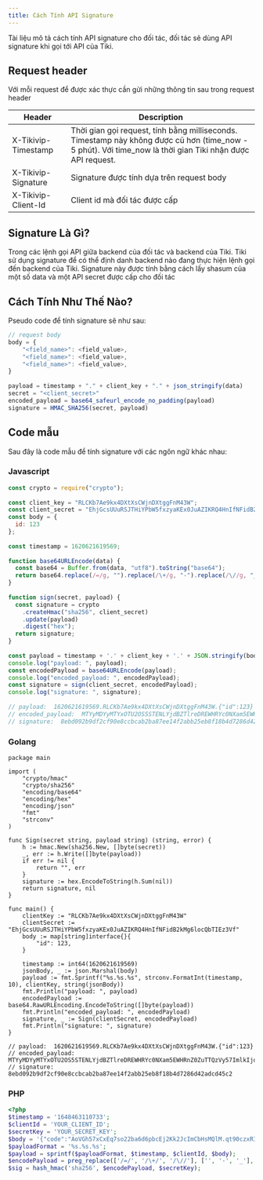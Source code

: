 ```yaml
---
title: Cách Tính API Signature
---
```


Tài liệu mô tả cách tính API signature cho đối tác, đối tác sẽ dùng API signature khi gọi tới API của Tiki.

## Request header
Với mỗi request để được xác thực cần gửi những thông tin sau trong request header


| Header              | Description                                                                                                                                                |
|---------------------|------------------------------------------------------------------------------------------------------------------------------------------------------------|
| X-Tikivip-Timestamp | Thời gian gọi request, tính bằng milliseconds. Timestamp này không được cũ hơn (time_now  - 5 phút). Với time_now là thời gian Tiki nhận được API request. |
| X-Tikivip-Signature | Signature được tính dựa trên request body                                                                                                                  |
| X-Tikivip-Client-Id | Client id mà đối tác được cấp                                                                                                                              |

## Signature Là Gì?

Trong các lệnh gọi API giữa backend của đối tác và backend của Tiki. Tiki sử dụng signature để có thể định danh backend nào đang thực hiện lệnh gọi đến backend của Tiki. Signature này được tính bằng cách lấy shasum của một số data và một API secret được cấp cho đối tác

## Cách Tính Như Thế Nào?
Pseudo code để tính signature sẽ như sau:

```javascript
// request body
body = {
    "<field_name>": <field_value>,
    "<field_name>": <field_value>,
    "<field_name>": <field_value>,
}
  
payload = timestamp + "." + client_key + "." + json_stringify(data)
secret = "<client_secret>"
encoded_payload = base64_safeurl_encode_no_padding(payload)
signature = HMAC_SHA256(secret, payload)
```

## Code mẫu
Sau đây là code mẫu để tính signature với các ngôn ngữ khác nhau:

### Javascript
```javascript
const crypto = require("crypto");
  
const client_key = "RLCKb7Ae9kx4DXtXsCWjnDXtggFnM43W";
const client_secret = "EhjGcsUUuRSJTHiYPbW5fxzyaKEx0JuAZIKRQ4HnIfNFidB2kMg6locQbTIEz3Vf";
const body = {
  id: 123
};
  
const timestamp = 1620621619569;
  
function base64URLEncode(data) {
  const base64 = Buffer.from(data, "utf8").toString("base64");
  return base64.replace(/=/g, "").replace(/\+/g, "-").replace(/\//g, "_");
}
  
function sign(secret, payload) {
  const signature = crypto
    .createHmac("sha256", client_secret)
    .update(payload)
    .digest("hex");
  return signature;
}
  
const payload = timestamp + '.' + client_key + '.' + JSON.stringify(body);
console.log("payload: ", payload);
const encodedPayload = base64URLEncode(payload);
console.log("encoded_payload: ", encodedPayload);
const signature = sign(client_secret, encodedPayload);
console.log("signature: ", signature);
  
// payload:  1620621619569.RLCKb7Ae9kx4DXtXsCWjnDXtggFnM43W.{"id":123}
// encoded_payload:  MTYyMDYyMTYxOTU2OS5STENLYjdBZTlreDREWHRYc0NXam5EWHRnZ0ZuTTQzVy57ImlkIjoxMjN9
// signature:  8ebd092b9df2cf90e8ccbcab2ba87ee14f2abb25eb8f18b4d7286d42adcd45c2
```

### Golang
```golang
package main
  
import (
    "crypto/hmac"
    "crypto/sha256"
    "encoding/base64"
    "encoding/hex"
    "encoding/json"
    "fmt"
    "strconv"
)
  
func Sign(secret string, payload string) (string, error) {
    h := hmac.New(sha256.New, []byte(secret))
    _, err := h.Write([]byte(payload))
    if err != nil {
        return "", err
    }
    signature := hex.EncodeToString(h.Sum(nil))
    return signature, nil
}
  
func main() {
    clientKey := "RLCKb7Ae9kx4DXtXsCWjnDXtggFnM43W"
    clientSecret := "EhjGcsUUuRSJTHiYPbW5fxzyaKEx0JuAZIKRQ4HnIfNFidB2kMg6locQbTIEz3Vf"
    body := map[string]interface{}{
        "id": 123,
    }
  
    timestamp := int64(1620621619569)
    jsonBody, _ := json.Marshal(body)
    payload := fmt.Sprintf("%s.%s.%s", strconv.FormatInt(timestamp, 10), clientKey, string(jsonBody))
    fmt.Println("payload: ", payload)
    encodedPayload := base64.RawURLEncoding.EncodeToString([]byte(payload))
    fmt.Println("encoded_payload: ", encodedPayload)
    signature, _ := Sign(clientSecret, encodedPayload)
    fmt.Println("signature: ", signature)
}
  
// payload:  1620621619569.RLCKb7Ae9kx4DXtXsCWjnDXtggFnM43W.{"id":123}
// encoded_payload:  MTYyMDYyMTYxOTU2OS5STENLYjdBZTlreDREWHRYc0NXam5EWHRnZ0ZuTTQzVy57ImlkIjoxMjN9
// signature:  8ebd092b9df2cf90e8ccbcab2ba87ee14f2abb25eb8f18b4d7286d42adcd45c2
```

### PHP
```php
<?php
$timestamp = '1648463110733';
$clientId = 'YOUR_CLIENT_ID';
$secretKey = 'YOUR_SECRET_KEY';
$body = '{"code":"AoVGh57xCxEq7so22ba6d6pbcEj2Kk2JcImCbHsMQlM.qt90czxRIQAHkQTDgM83tFfm-P9alm8Pd9ja8VVvhV0"}';
$payloadFormat = '%s.%s.%s';
$payload = sprintf($payloadFormat, $timestamp, $clientId, $body);
$encodePayload = preg_replace(['/=/', '/\+/', '/\//'], ['', '-', '_'], base64_encode($payload));
$sig = hash_hmac('sha256', $encodePayload, $secretKey);
```
